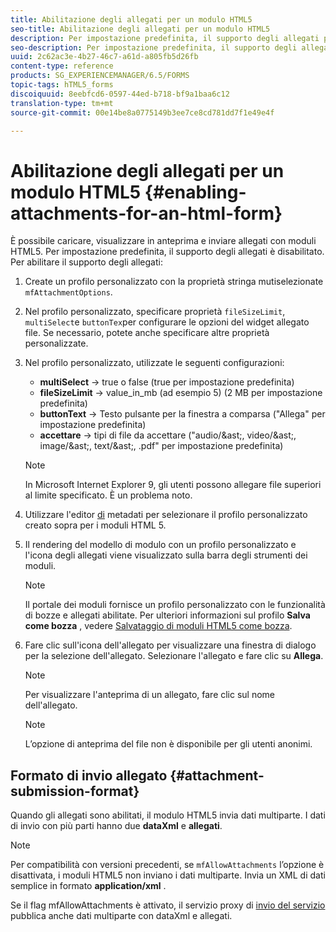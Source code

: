 ```yaml
---
title: Abilitazione degli allegati per un modulo HTML5
seo-title: Abilitazione degli allegati per un modulo HTML5
description: Per impostazione predefinita, il supporto degli allegati per i moduli HTML5 è disabilitato.
seo-description: Per impostazione predefinita, il supporto degli allegati per i moduli HTML5 è disabilitato.
uuid: 2c62ac3e-4b27-46c7-a61d-a805fb5d26fb
content-type: reference
products: SG_EXPERIENCEMANAGER/6.5/FORMS
topic-tags: hTML5_forms
discoiquuid: 8eebfcd6-0597-44ed-b718-bf9a1baa6c12
translation-type: tm+mt
source-git-commit: 00e14be8a0775149b3ee7ce8cd781dd7f1e49e4f

---
```



# Abilitazione degli allegati per un modulo HTML5 {#enabling-attachments-for-an-html-form}

È possibile caricare, visualizzare in anteprima e inviare allegati con moduli HTML5. Per impostazione predefinita, il supporto degli allegati è disabilitato. Per abilitare il supporto degli allegati:

1. Create un profilo [](/help/forms/using/custom-profile.md) personalizzato con la proprietà stringa mutiselezionate `mfAttachmentOptions`.
1. Nel profilo personalizzato, specificare proprietà `fileSizeLimit`, `multiSelect`e `buttonTex`per configurare le opzioni del widget allegato file. Se necessario, potete anche specificare altre proprietà personalizzate.

1. Nel profilo personalizzato, utilizzate le seguenti configurazioni:

   * **multiSelect** -> true o false (true per impostazione predefinita)
   * **fileSizeLimit** -> value_in_mb (ad esempio 5) (2 MB per impostazione predefinita)
   * **buttonText** -> Testo pulsante per la finestra a comparsa (&quot;Allega&quot; per impostazione predefinita)
   * **accettare** -> tipi di file da accettare (&quot;audio/&amp;ast;, video/&amp;ast;, image/&amp;ast;, text/&amp;ast;, .pdf&quot; per impostazione predefinita)
   >[!NOTE]
   >
   >In Microsoft Internet Explorer 9, gli utenti possono allegare file superiori al limite specificato. È un problema noto.

1. Utilizzare l&#39;editor [di](/help/forms/using/manage-form-metadata.md) metadati per selezionare il profilo personalizzato creato sopra per i moduli HTML 5.
1. Il rendering del modello di modulo con un profilo personalizzato e l&#39;icona degli allegati viene visualizzato sulla barra degli strumenti dei moduli.

   >[!NOTE]
   >
   >Il portale dei moduli fornisce un profilo personalizzato con le funzionalità di bozze e allegati abilitate. Per ulteriori informazioni sul profilo **Salva come bozza** , vedere [Salvataggio di moduli HTML5 come bozza](/help/forms/using/saving-html5-form-draft.md).

1. Fare clic sull&#39;icona dell&#39;allegato per visualizzare una finestra di dialogo per la selezione dell&#39;allegato. Selezionare l&#39;allegato e fare clic su **Allega**.

   >[!NOTE]
   >
   >Per visualizzare l&#39;anteprima di un allegato, fare clic sul nome dell&#39;allegato.

   >[!NOTE]
   >
   >L’opzione di anteprima del file non è disponibile per gli utenti anonimi.

## Formato di invio allegato {#attachment-submission-format}

Quando gli allegati sono abilitati, il modulo HTML5 invia dati multiparte. I dati di invio con più parti hanno due **dataXml** e **allegati**.

>[!NOTE]
>
>Per compatibilità con versioni precedenti, se `mfAllowAttachments` l’opzione è disattivata, i moduli HTML5 non inviano i dati multiparte. Invia un XML di dati semplice in formato **application/xml** .

Se il flag mfAllowAttachments è attivato, il servizio proxy di [invio del servizio](/help/forms/using/service-proxy.md) pubblica anche dati multiparte con dataXml e allegati.
